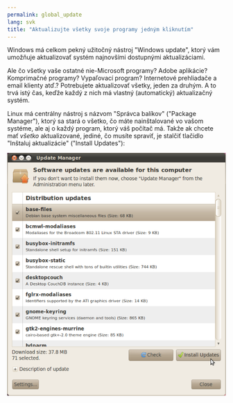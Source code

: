 ```yaml
---
permalink: global_update
lang: svk
title: "Aktualizujte všetky svoje programy jedným kliknutím"
---
```


Windows má celkom pekný užitočný nástroj "Windows update", ktorý vám umožňuje aktualizovať systém najnovšími dostupnými aktualizáciami.

Ale čo všetky vaše ostatné nie-Microsoft programy? Adobe aplikácie? Komprimačné programy? Vypaľovací program? Internetové prehliadače a email klienty atď.? Potrebujete aktualizovať všetky, jeden za druhým. A to trvá istý čas, keďže každý z nich má vlastný (automatický) aktualizačný systém.

Linux má centrálny nástroj s názvom "Správca balíkov" ("Package Manager"), ktorý sa stará o všetko, čo máte nainštalované vo vašom systéme, ale aj o každý program, ktorý váš počítač má. Takže ak chcete mať <i>všetko</i> aktualizované, jediné, čo musíte spraviť, je stalčiť tlačidlo "Inštaluj aktualizácie" ("Install Updates"):

<img src="/img/global_update.png" />




